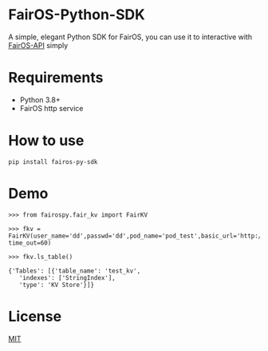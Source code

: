 # FairOS-Python-SDK
A simple, elegant Python SDK for FairOS, you can use it to interactive with [FairOS-API](https://docs.fairos.fairdatasociety.org/api/) simply


# Requirements
- Python 3.8+
- FairOS http service

# How to use

```
pip install fairos-py-sdk
```

# Demo 

```
>>> from fairospy.fair_kv import FairKV

>>> fkv = FairKV(user_name='dd',passwd='dd',pod_name='pod_test',basic_url='http://localhost:9090', time_out=60)

>>> fkv.ls_table()
 
{'Tables': [{'table_name': 'test_kv',
   'indexes': ['StringIndex'],
   'type': 'KV Store'}]}
```

# License

[MIT](/LICENSE)